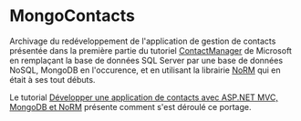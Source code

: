 # MongoContacts

Archivage du redéveloppement de l'application de gestion de contacts présentée
dans la première partie du tutoriel
[ContactManager](http://msdn.microsoft.com/fr-fr/asp.net/dd627541.aspx) de
Microsoft en remplaçant la base de données SQL Server par une base de données
NoSQL, MongoDB en l'occurence, et  en utilisant la librairie [NoRM](https://github.com/atheken/NoRM) qui en était à ses tout débuts.

Le tutorial [Développer une application de contacts avec ASP.NET MVC, MongoDB et
NoRM](http://blog.pagesd.info/pages/developper-une-application-de-contacts-avec-asp-net-mvc-mongo-db-et-norm) présente comment s'est déroulé ce portage.

